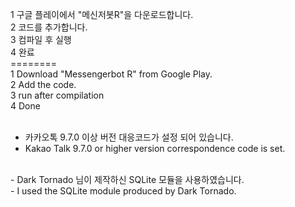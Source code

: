 1 구글 플레이에서 "메신저봇R"을 다운로드합니다.<br>
2 코드를 추가합니다.<br>
3 컴파일 후 실행<br>
4 완료<br>
========<br>
1 Download "Messengerbot R" from Google Play.<br>
2 Add the code.<br>
3 run after compilation<br>
4 Done<br>
<br>
- 카카오톡 9.7.0 이상 버전 대응코드가 설정 되어 있습니다.<br>
- Kakao Talk 9.7.0 or higher version correspondence code is set.
<br>
- Dark Tornado 님이 제작하신 SQLite 모듈을 사용하였습니다.<br>
- I used the SQLite module produced by Dark Tornado.
